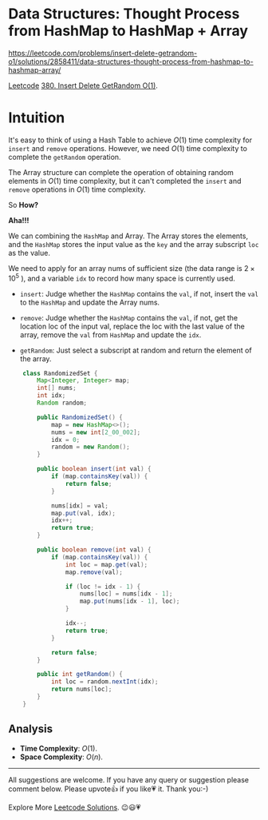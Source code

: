 # Data Structures: Thought Process from HashMap to HashMap + Array

https://leetcode.com/problems/insert-delete-getrandom-o1/solutions/2858411/data-structures-thought-process-from-hashmap-to-hashmap-array/


[Leetcode](https://leetcode.com/) [380. Insert Delete GetRandom O(1)](https://leetcode.com/problems/insert-delete-getrandom-o1/).


# Intuition

It's easy to think of using a Hash Table to achieve $O(1)$ time complexity for $\texttt{insert}$ and $\texttt{remove}$ operations. However, we need $O(1)$ time complexity to complete the $\texttt{getRandom}$ operation.

The Array structure can complete the operation of obtaining random elements in $O(1)$ time complexity, but it can't completed the $\texttt{insert}$ and $\texttt{remove}$ operations in $O(1)$ time complexity.

So **How?**

**Aha!!!**

We can combining the $\texttt{HashMap}$ and Array. The Array stores the elements, and the $\texttt{HashMap}$ stores the input value as the $\texttt{key}$ and the array subscript $\texttt{loc}$ as the value.

We need to apply for an array nums of sufficient size (the data range is $2 \times 10^5$ ), and a variable $\texttt{idx}$ to record how many space is currently used.

- $\texttt{insert}$: Judge whether the $\texttt{HashMap}$ contains the $\texttt{val}$, if not, insert the $\texttt{val}$ to the $\texttt{HashMap}$ and update the Array nums.

- $\texttt{remove}$: Judge whether the $\texttt{HashMap}$ contains the $\texttt{val}$, if not, get the location loc of the input val, replace the loc with the last value of the array, remove the $\texttt{val}$ from $\texttt{HashMap}$ and update the $\texttt{idx}$.

- $\texttt{getRandom}$: Just select a subscript at random and return the element of the array.


```java
    class RandomizedSet {
        Map<Integer, Integer> map;
        int[] nums;
        int idx;
        Random random;

        public RandomizedSet() {
            map = new HashMap<>();
            nums = new int[2_00_002];
            idx = 0;
            random = new Random();
        }

        public boolean insert(int val) {
            if (map.containsKey(val)) {
                return false;
            }

            nums[idx] = val;
            map.put(val, idx);
            idx++;
            return true;
        }

        public boolean remove(int val) {
            if (map.containsKey(val)) {
                int loc = map.get(val);
                map.remove(val);

                if (loc != idx - 1) {
                    nums[loc] = nums[idx - 1];
                    map.put(nums[idx - 1], loc);
                }

                idx--;
                return true;
            }

            return false;
        }

        public int getRandom() {
            int loc = random.nextInt(idx);
            return nums[loc];
        }
    }
```

## Analysis

- **Time Complexity**: $O(1)$.
- **Space Complexity**: $O(n)$.


------------

All suggestions are welcome. 
If you have any query or suggestion please comment below.
Please upvote👍 if you like💗 it. Thank you:-)

Explore More [Leetcode Solutions](https://leetcode.com/discuss/general-discussion/1868912/My-Leetcode-Solutions-All-In-One). 😉😃💗

